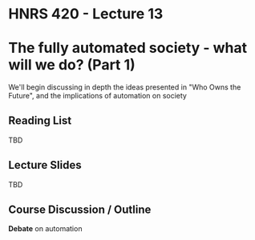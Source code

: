 # HNRS 420 - Lecture 13 <br/><br/>The fully automated society - what will we do? (Part 1)

We'll begin discussing in depth the ideas presented in "Who Owns the Future", and the implications of automation on society

## Reading List
TBD

## Lecture Slides
TBD

## Course Discussion / Outline
**Debate** on automation

